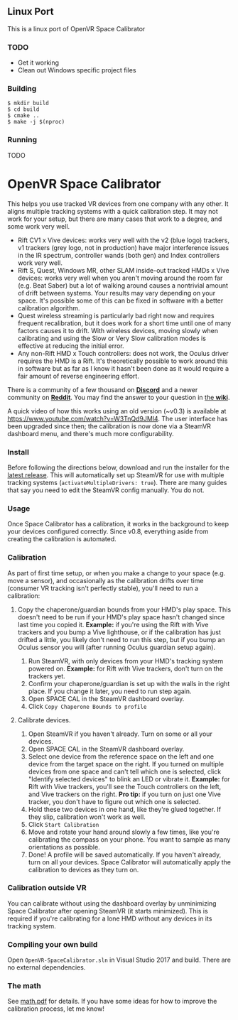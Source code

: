 ## Linux Port
This is a linux port of OpenVR Space Calibrator

### TODO
- Get it working
- Clean out Windows specific project files

### Building

```
$ mkdir build
$ cd build
$ cmake ..
$ make -j $(nproc)
```

### Running

TODO

# OpenVR Space Calibrator

This helps you use tracked VR devices from one company with any other. It aligns multiple tracking systems with a quick calibration step. It may not work for your setup, but there are many cases that work to a degree, and some work very well.

- Rift CV1 x Vive devices: works very well with the v2 (blue logo) trackers, v1 trackers (grey logo, not in production) have major interference issues in the IR spectrum, controller wands (both gen) and Index controllers work very well.
- Rift S, Quest, Windows MR, other SLAM inside-out tracked HMDs x Vive devices: works very well when you aren't moving around the room far (e.g. Beat Saber) but a lot of walking around causes a nontrivial amount of drift between systems. Your results may vary depending on your space. It's possible some of this can be fixed in software with a better calibration algorithm.
- Quest wireless streaming is particularly bad right now and requires frequent recalibration, but it does work for a short time until one of many factors causes it to drift. With wireless devices, moving slowly when calibrating and using the Slow or Very Slow calibration modes is effective at reducing the initial error.
- Any non-Rift HMD x Touch controllers: does not work, the Oculus driver requires the HMD is a Rift. It's theoretically possible to work around this in software but as far as I know it hasn't been done as it would require a fair amount of reverse engineering effort.

There is a community of a few thousand on [**Discord**](https://discord.gg/m7g2Wyj) and a newer community on [**Reddit**](https://www.reddit.com/r/MixedVR/). You may find the answer to your question in [the **wiki**](https://github.com/pushrax/OpenVR-SpaceCalibrator/wiki).

A quick video of how this works using an old version (~v0.3) is available at https://www.youtube.com/watch?v=W3TnQd9JMl4. The user interface has been upgraded since then; the calibration is now done via a SteamVR dashboard menu, and there's much more configurability.

### Install

Before following the directions below, download and run the installer for the [latest release](https://github.com/pushrax/OpenVR-SpaceCalibrator/releases). This will automatically set up SteamVR for use with multiple tracking systems (`activateMultipleDrivers: true`). There are many guides that say you need to edit the SteamVR config manually. You do not.

### Usage

Once Space Calibrator has a calibration, it works in the background to keep your devices configured correctly. Since v0.8, everything aside from creating the calibration is automated.

### Calibration

As part of first time setup, or when you make a change to your space (e.g. move a sensor), and occasionally as the calibration drifts over time (consumer VR tracking isn't perfectly stable), you'll need to run a calibration:

1. Copy the chaperone/guardian bounds from your HMD's play space. This doesn't need to be run if your HMD's play space hasn't changed since last time you copied it. __Example:__ if you're using the Rift with Vive trackers and you bump a Vive lighthouse, or if the calibration has just drifted a little, you likely don't need to run this step, but if you bump an Oculus sensor you will (after running Oculus guardian setup again).
    1. Run SteamVR, with only devices from your HMD's tracking system powered on. __Example:__ for Rift with Vive trackers, don't turn on the trackers yet.
    2. Confirm your chaperone/guardian is set up with the walls in the right place. If you change it later, you need to run step again.
    3. Open SPACE CAL in the SteamVR dashboard overlay.
    4. Click `Copy Chaperone Bounds to profile`

2. Calibrate devices.
    1. Open SteamVR if you haven't already. Turn on some or all your devices.
    2. Open SPACE CAL in the SteamVR dashboard overlay.
    3. Select one device from the reference space on the left and one device from the target space on the right. If you turned on multiple devices from one space and can't tell which one is selected, click "Identify selected devices" to blink an LED or vibrate it. __Example:__ for Rift with Vive trackers, you'll see the Touch controllers on the left, and Vive trackers on the right. __Pro tip:__ if you turn on just one Vive tracker, you don't have to figure out which one is selected.
    4. Hold these two devices in one hand, like they're glued together. If they slip, calibration won't work as well.
    5. Click `Start Calibration`
    6. Move and rotate your hand around slowly a few times, like you're calibrating the compass on your phone. You want to sample as many orientations as possible.
    7. Done! A profile will be saved automatically. If you haven't already, turn on all your devices. Space Calibrator will automatically apply the calibration to devices as they turn on.

### Calibration outside VR

You can calibrate without using the dashboard overlay by unminimizing Space Calibrator after opening SteamVR (it starts minimized). This is required if you're calibrating for a lone HMD without any devices in its tracking system.

### Compiling your own build

Open `OpenVR-SpaceCalibrator.sln` in Visual Studio 2017 and build. There are no external dependencies.

### The math

See [math.pdf](https://github.com/pushrax/OpenVR-SpaceCalibrator/blob/master/math.pdf) for details.
If you have some ideas for how to improve the calibration process, let me know!
